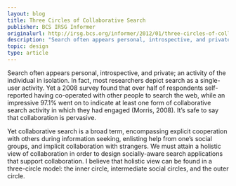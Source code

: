 ```yaml
---
layout: blog
title: Three Circles of Collaborative Search
publisher: BCS IRSG Informer
originalurl: http://irsg.bcs.org/informer/2012/01/three-circles-of-collaborative-search/
description: "Search often appears personal, introspective, and private; an activity of the individual in isolation. In fact, most researchers depict search as a single-user activity. Yet a 2008 survey found that over half of respondents self-reported having co-operated with other people to search the web, while an impressive 97.1% went on to indicate at least one form of collaborative search activity in which they had engaged (Morris, 2008). It’s safe to say that collaboration is pervasive."
topic: design
type: article
---
```


Search often appears personal, introspective, and private; an activity of the individual in isolation. In fact, most researchers depict search as a single-user activity. Yet a 2008 survey found that over half of respondents self-reported having co-operated with other people to search the web, while an impressive 97.1% went on to indicate at least one form of collaborative search activity in which they had engaged (Morris, 2008). It’s safe to say that collaboration is pervasive.

Yet collaborative search is a broad term, encompassing explicit cooperation with others during information seeking, enlisting help from one’s social groups, and implicit collaboration with strangers. We must attain a holistic view of collaboration in order to design socially-aware search applications that support collaboration. I believe that holistic view can be found in a three-circle model: the inner circle, intermediate social circles, and the outer circle.